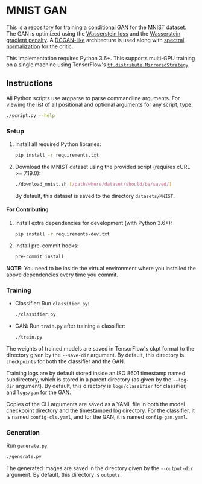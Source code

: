 # MNIST GAN

This is a repository for training a [conditional GAN](https://arxiv.org/abs/1411.1784) for the [MNIST dataset](yann.lecun.com/exdb/mnist/).
The GAN is optimized using the [Wasserstein loss](https://arxiv.org/abs/1701.07875) and the [Wasserstein gradient penalty](https://arxiv.org/abs/1704.00028).
A [DCGAN-like](https://arxiv.org/abs/1511.06434) architecture is used along with [spectral normalization](https://arxiv.org/abs/1802.05957) for the critic.

This implementation requires Python 3.6+.
This supports multi-GPU training on a single machine using TensorFlow's [`tf.distribute.MirroredStrategy`](https://www.tensorflow.org/tutorials/distribute/custom_training#create_a_strategy_to_distribute_the_variables_and_the_graph).

## Instructions

All Python scripts use argparse to parse commandline arguments.
For viewing the list of all positional and optional arguments for any script, type:
```sh
./script.py --help
```

### Setup
1. Install all required Python libraries:
    ```sh
    pip install -r requirements.txt
    ```

2. Download the MNIST dataset using the provided script (requires cURL >= 7.19.0):
    ```sh
    ./download_mnist.sh [/path/where/dataset/should/be/saved/]
    ```

    By default, this dataset is saved to the directory `datasets/MNIST`.

#### For Contributing
1. Install extra dependencies for development (with Python 3.6+):
    ```sh
    pip install -r requirements-dev.txt
    ```

2. Install pre-commit hooks:
    ```sh
    pre-commit install
    ```

**NOTE**: You need to be inside the virtual environment where you installed the above dependencies every time you commit.

### Training
* Classifier: Run `classifier.py`:
    ```sh
    ./classifier.py
    ```

* GAN: Run `train.py` after training a classifier:
    ```sh
    ./train.py
    ```

The weights of trained models are saved in TensorFlow's ckpt format to the directory given by the `--save-dir` argument.
By default, this directory is `checkpoints` for both the classifier and the GAN.

Training logs are by default stored inside an ISO 8601 timestamp named subdirectory, which is stored in a parent directory (as given by the `--log-dir` argument).
By default, this directory is `logs/classifier` for classifier, and `logs/gan` for the GAN.

Copies of the CLI arguments are saved as a YAML file in both the model checkpoint directory and the timestamped log directory.
For the classifier, it is named `config-cls.yaml`, and for the GAN, it is named `config-gan.yaml`.

### Generation
Run `generate.py`:
```sh
./generate.py
```
The generated images are saved in the directory given by the `--output-dir` argument.
By default, this directory is `outputs`.
